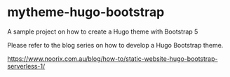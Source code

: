 # mytheme-hugo-bootstrap
A sample project on how to create a Hugo theme with Bootstrap 5

Please refer to the blog series on how to develop a Hugo Bootstrap theme.

https://www.noorix.com.au/blog/how-to/static-website-hugo-bootstrap-serverless-1/
